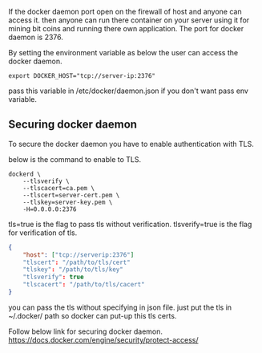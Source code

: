 If the docker daemon port open on the firewall of host and anyone can access it. then anyone can run there container on your server using it for mining bit coins and running there own application.
The port for docker daemon is 2376.

By setting the environment variable as below the user can access the docker daemon.

```
export DOCKER_HOST="tcp://server-ip:2376"
```

pass this variable in /etc/docker/daemon.json if you don't want pass env variable.

## Securing docker daemon

To secure the docker daemon you have to enable authentication with TLS.

below is the command to enable to TLS.
```console
dockerd \
    --tlsverify \
    --tlscacert=ca.pem \
    --tlscert=server-cert.pem \
    --tlskey=server-key.pem \
    -H=0.0.0.0:2376
```

tls=true is the flag to pass tls without verification.
tlsverify=true is the flag for verification of tls.

```JSON
{
	"host": ["tcp://serverip:2376"]
	"tlscert": "/path/to/tls/cert"
	"tlskey": "/path/to/tls/key"
	"tlsverify": true
	"tlscacert": "/path/to/tls/cacert"
}
```

you can pass the tls without specifying in json file. just put the tls in ~/.docker/ path so docker can put-up this tls certs.

Follow below link for securing docker daemon.
https://docs.docker.com/engine/security/protect-access/



